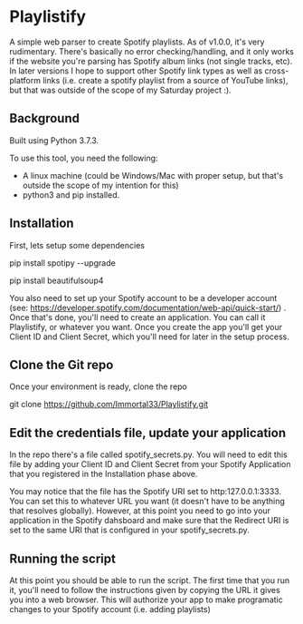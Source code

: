 # Playlistify
A simple web parser to create Spotify playlists. As of v1.0.0, it's very rudimentary. There's basically no error checking/handling, and it only works if the website you're parsing has Spotify album links (not single tracks, etc). In later versions I hope to support other Spotify link types as well as cross-platform links (i.e. create a spotify playlist from a source of YouTube links), but that was outside of the scope of my Saturday project :).

## Background
Built using Python 3.7.3. 

To use this tool, you need the following:
- A linux machine (could be Windows/Mac with proper setup, but that's outside the scope of my intention for this)
- python3 and pip installed.

## Installation
First, lets setup some dependencies

pip install spotipy --upgrade

pip install beautifulsoup4

You also need to set up your Spotify account to be a developer account (see: https://developer.spotify.com/documentation/web-api/quick-start/) . Once that's done, you'll need to create an application. You can call it Playlistify, or whatever you want. Once you create the app you'll get your Client ID and Client Secret, which you'll need for later in the setup process. 

## Clone the Git repo
Once your environment is ready, clone the repo 

git clone https://github.com/Immortal33/Playlistify.git

## Edit the credentials file, update your application
In the repo there's a file called spotify_secrets.py. You will need to edit this file by adding your Client ID and Client Secret from your Spotify Application that you registered in the Installation phase above. 

You may notice that the file has the Spotify URI set to http:127.0.0.1:3333. You can set this to whatever URL you want (it doesn't have to be anything that resolves globally). However, at this point you need to go into your application in the Spotify dahsboard and make sure that the Redirect URI is set to the same URI that is configured in your spotify_secrets.py.  

## Running the script
At this point you should be able to run the script. The first time that you run it, you'll need to follow the instructions given by copying the URL it gives you into a web browser. This will authorize your app to make programatic changes to your Spotify account (i.e. adding playlists)
